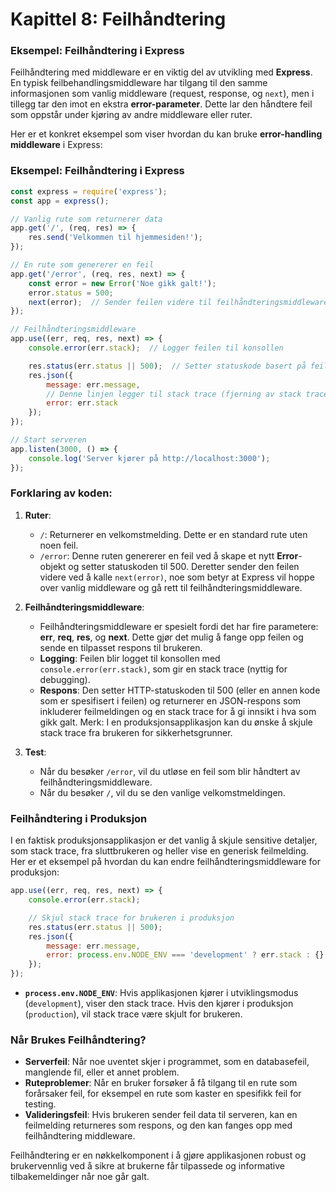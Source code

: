 # Kapittel 8: Feilhåndtering

### Eksempel: Feilhåndtering i Express
Feilhåndtering med middleware er en viktig del av utvikling med **Express**. En typisk feilbehandlingsmiddleware har tilgang til den samme informasjonen som vanlig middleware (request, response, og `next`), men i tillegg tar den imot en ekstra **error-parameter**. Dette lar den håndtere feil som oppstår under kjøring av andre middleware eller ruter.

Her er et konkret eksempel som viser hvordan du kan bruke **error-handling middleware** i Express:

### Eksempel: Feilhåndtering i Express

```javascript
const express = require('express');
const app = express();

// Vanlig rute som returnerer data
app.get('/', (req, res) => {
    res.send('Velkommen til hjemmesiden!');
});

// En rute som genererer en feil
app.get('/error', (req, res, next) => {
    const error = new Error('Noe gikk galt!');
    error.status = 500;
    next(error);  // Sender feilen videre til feilhåndteringsmiddleware
});

// Feilhåndteringsmiddleware
app.use((err, req, res, next) => {
    console.error(err.stack);  // Logger feilen til konsollen

    res.status(err.status || 500);  // Setter statuskode basert på feilen eller 500 (intern serverfeil)
    res.json({
        message: err.message,
        // Denne linjen legger til stack trace (fjerning av stack trace i produksjon kan være nødvendig for sikkerhet):
        error: err.stack 
    });
});

// Start serveren
app.listen(3000, () => {
    console.log('Server kjører på http://localhost:3000');
});
```

### Forklaring av koden:

1. **Ruter**:
   - `/`: Returnerer en velkomstmelding. Dette er en standard rute uten noen feil.
   - `/error`: Denne ruten genererer en feil ved å skape et nytt **Error**-objekt og setter statuskoden til 500. Deretter sender den feilen videre ved å kalle `next(error)`, noe som betyr at Express vil hoppe over vanlig middleware og gå rett til feilhåndteringsmiddleware.

2. **Feilhåndteringsmiddleware**:
   - Feilhåndteringsmiddleware er spesielt fordi det har fire parametere: **err**, **req**, **res**, og **next**. Dette gjør det mulig å fange opp feilen og sende en tilpasset respons til brukeren.
   - **Logging**: Feilen blir logget til konsollen med `console.error(err.stack)`, som gir en stack trace (nyttig for debugging).
   - **Respons**: Den setter HTTP-statuskoden til 500 (eller en annen kode som er spesifisert i feilen) og returnerer en JSON-respons som inkluderer feilmeldingen og en stack trace for å gi innsikt i hva som gikk galt. Merk: I en produksjonsapplikasjon kan du ønske å skjule stack trace fra brukeren for sikkerhetsgrunner.

3. **Test**:
   - Når du besøker `/error`, vil du utløse en feil som blir håndtert av feilhåndteringsmiddleware.
   - Når du besøker `/`, vil du se den vanlige velkomstmeldingen.

### Feilhåndtering i Produksjon

I en faktisk produksjonsapplikasjon er det vanlig å skjule sensitive detaljer, som stack trace, fra sluttbrukeren og heller vise en generisk feilmelding. Her er et eksempel på hvordan du kan endre feilhåndteringsmiddleware for produksjon:

```javascript
app.use((err, req, res, next) => {
    console.error(err.stack);

    // Skjul stack trace for brukeren i produksjon
    res.status(err.status || 500);
    res.json({
        message: err.message,
        error: process.env.NODE_ENV === 'development' ? err.stack : {}
    });
});
```

- **`process.env.NODE_ENV`**: Hvis applikasjonen kjører i utviklingsmodus (`development`), viser den stack trace. Hvis den kjører i produksjon (`production`), vil stack trace være skjult for brukeren.

### Når Brukes Feilhåndtering?

- **Serverfeil**: Når noe uventet skjer i programmet, som en databasefeil, manglende fil, eller et annet problem.
- **Ruteproblemer**: Når en bruker forsøker å få tilgang til en rute som forårsaker feil, for eksempel en rute som kaster en spesifikk feil for testing.
- **Valideringsfeil**: Hvis brukeren sender feil data til serveren, kan en feilmelding returneres som respons, og den kan fanges opp med feilhåndtering middleware.

Feilhåndtering er en nøkkelkomponent i å gjøre applikasjonen robust og brukervennlig ved å sikre at brukerne får tilpassede og informative tilbakemeldinger når noe går galt.